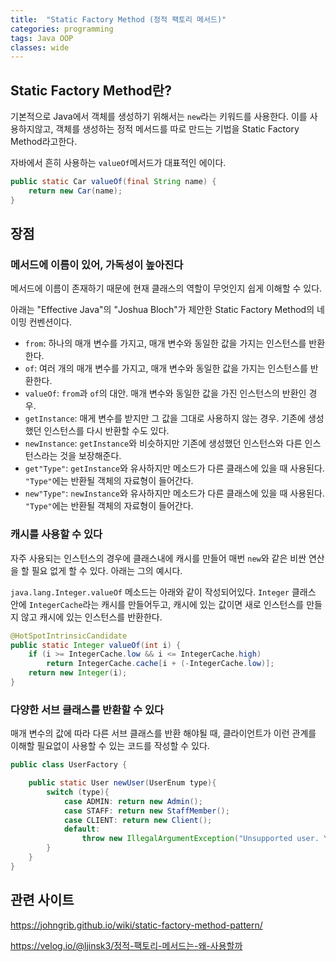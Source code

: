 ```yaml
---
title:  "Static Factory Method (정적 팩토리 메서드)"
categories: programming
tags: Java OOP
classes: wide
---
```


## Static Factory Method란?

기본적으로 Java에서 객체를 생성하기 위해서는 `new`라는 키워드를 사용한다. 이를 사용하지않고, 객체를 생성하는 정적 메서드를 따로 만드는 기법을 Static Factory Method라고한다.

자바에서 흔히 사용하는 `valueOf`메서드가 대표적인 에이다.

```java
public static Car valueOf(final String name) {
    return new Car(name);
}
```

## 장점

### 메서드에 이름이 있어, 가독성이 높아진다

메서드에 이름이 존재하기 때문에 현재 클래스의 역할이 무엇인지 쉽게 이해할 수 있다.

아래는 "Effective Java"의 "Joshua Bloch"가 제안한 Static Factory Method의 네이밍 컨벤션이다.

- `from`: 하나의 매개 변수를 가지고, 매개 변수와 동일한 값을 가지는 인스턴스를 반환한다.
- `of`: 여러 개의 매개 변수를 가지고, 매개 변수와 동일한 값을 가지는 인스턴스를 반환한다.
- `valueOf`: `from`과 `of`의 대안. 매개 변수와 동일한 값을 가진 인스턴스의 반환인 경우.
- `getInstance`: 매게 변수를 받지만 그 값을 그대로 사용하지 않는 경우. 기존에 생성했던 인스턴스를 다시 반환할 수도 있다.
- `newInstance`: `getInstance`와 비슷하지만 기존에 생성했던 인스턴스와 다른 인스턴스라는 것을 보장해준다.
- `get"Type"`: `getInstance`와 유사하지만 메소드가 다른 클래스에 있을 때 사용된다. `"Type"`에는 반환될 객체의 자료형이 들어간다.
- `new"Type"`: `newInstance`와 유사하지만 메소드가 다른 클래스에 있을 때 사용된다. `"Type"`에는 반환될 객체의 자료형이 들어간다.

### 캐시를 사용할 수 있다

자주 사용되는 인스턴스의 경우에 클래스내에 캐시를 만들어 매번 `new`와 같은 비싼 연산을 할 필요 없게 할 수 있다. 아래는 그의 예시다.

`java.lang.Integer.valueOf` 메소드는 아래와 같이 작성되어있다. `Integer` 클래스 안에 `IntegerCache`라는 캐시를 만들어두고, 캐시에 있는 값이면 새로 인스턴스를 만들지 않고 캐시에 있는 인스턴스를 반환한다.

```java
@HotSpotIntrinsicCandidate
public static Integer valueOf(int i) {
    if (i >= IntegerCache.low && i <= IntegerCache.high)
        return IntegerCache.cache[i + (-IntegerCache.low)];
    return new Integer(i);
}

```

### 다양한 서브 클래스를 반환할 수 있다

매개 변수의 값에 따라 다른 서브 클래스를 반환 해야될 때, 클라이언트가 이런 관계를 이해할 필요없이 사용할 수 있는 코드를 작성할 수 있다.

```java
public class UserFactory {

    public static User newUser(UserEnum type){
        switch (type){
            case ADMIN: return new Admin();
            case STAFF: return new StaffMember();
            case CLIENT: return new Client();
            default:
                throw new IllegalArgumentException("Unsupported user. You input: " + type);
        } 
    }
}
```

## 관련 사이트

<https://johngrib.github.io/wiki/static-factory-method-pattern/>

<https://velog.io/@ljinsk3/정적-팩토리-메서드는-왜-사용할까>
